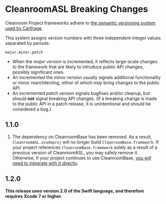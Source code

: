 # CleanroomASL Breaking Changes

Cleanroom Project frameworks adhere to [the semantic versioning system used by Carthage](https://github.com/Carthage/Carthage/blob/master/Documentation/Artifacts.md#version-requirement).

This system assigns version numbers with three independent integer values separated by periods:

    major.minor.patch

- When the *major version* is incremented, it reflects large-scale changes to the framework that are likely to introduce public API changes, possibly significant ones.
- An incremented the *minor version* usually signals additional functionality or minor rearchitecting, either of which *may* bring changes to the public API.
- An incremented *patch version* signals bugfixes and/or cleanup, but should **not** signal breaking API changes. (If a breaking change is made to the public API in a patch release, it is unintentional and should be considered a bug.)

## 1.1.0

1. The dependency on CleanroomBase has been removed. As a result, `CleanroomASL.xcodeproj` will no longer build `CleanroomBase.framework`. If your project references `CleanroomBase.framework` solely as a result of a previous version of CleanroomASL, you may safely remove it. Otherwise, if your project continues to use CleanroomBase, [you will need to integrate with it directly](https://github.com/emaloney/CleanroomBase/blob/master/INTEGRATION.md).

## 1.2.0

**This release uses version 2.0 of the Swift language, and therefore requires Xcode 7 or higher.**
